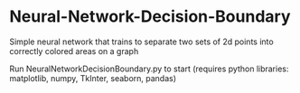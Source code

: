 # Neural-Network-Decision-Boundary
Simple neural network that trains to separate two sets of 2d points into correctly colored areas on a graph

Run NeuralNetworkDecisionBoundary.py to start (requires python libraries: matplotlib, numpy, TkInter, seaborn, pandas)
